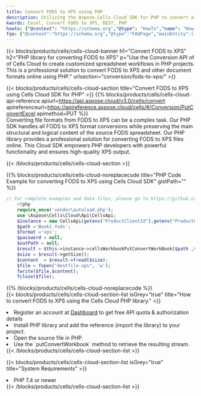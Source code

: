 ```yaml
---
title: Convert FODS to XPS using PHP 
description: Utilizing the Aspose.Cells Cloud SDK for PHP to convert a FODS format file to a XPS format file. 
kwords: Excel, Convert FODS to XPS, REST, PHP
howto: {"@context": "https://schema.org","@type": "HowTo","name": "How to convert FODS to XPS using the Cells Cloud PHP library.","description": "How to convert FODS to XPS using the Cells Cloud PHP library.","image": {"@type": "ImageObject"},"url": "/php/conversion/fods-to-xps/","step": [{ "@type": "HowToStep","name": "How to convert FODS to XPS using the Cells Cloud PHP library. step 1", "image": {"@type": "ImageObject",},"url": "/php/conversion/fods-to-xps/","text": "Register an account at <a href='https://dashboard.aspose.cloud/'>Dashboard</a> to get free API quota & authorization details",},{ "@type": "HowToStep","name": "How to convert FODS to XPS using the Cells Cloud PHP library. step 1", "image": {"@type": "ImageObject",},"url": "/php/conversion/fods-to-xps/","text": "Install PHP library and add the reference (import the library) to your project.",},{ "@type": "HowToStep","name": "How to convert FODS to XPS using the Cells Cloud PHP library. step 1", "image": {"@type": "ImageObject",},"url": "/php/conversion/fods-to-xps/","text": "Open the source file in PHP.",},{ "@type": "HowToStep","name": "How to convert FODS to XPS using the Cells Cloud PHP library. step 1", "image": {"@type": "ImageObject",},"url": "/php/conversion/fods-to-xps/","text": "Use the `putConvertWorkbook` method to retrieve the resulting stream.",}, ],"supply": {"@type": "HowToSupply","name": "document"},"tool": [{"@type": "HowToTool","name": "phpstorm, Visual Studio Code, Eclipse"},{"@type": "HowToTool","name": "Aspose Cells"}],"totalTime": "PT6M"}
fqa: {"@context":"https://schema.org","@type":"FAQPage","mainEntity":[{"@type":"Question","name":"Why convert file formats in C# using REST API?","acceptedAnswer":{"@type":"Answer","text":"Documents are encoded in many ways, and some files may be incompatible with the software you use. To open and read such files, just convert them to appropriate file formats.<br/><ol><li>Install .NET SDK and add the reference (import the library) to your project.</li><li>Open the source file in C# using REST API.</li><li>Call the PutConvertWorkbookRequest() method, passing an output filename with required extension.</li><li>Get the result of conversion as a separate file.</li></ol>"}},{"@type":"Question","name":"What file formats can I convert with your C# library?","acceptedAnswer":{"@type":"Answer","text":"We support a variety of file formats for conversion using .NET library, including XLSX, Excel, xls , PDF, CSV, HTML, Markdown, XML, PNG, JPG, TIFF, Json, TXT and many more."}},{"@type":"Question","name":"What is the maximum allowed file size for conversion using this .NET library?","acceptedAnswer":{"@type":"Answer","text":"There are no file size limits for format conversions using .NET library."}}]}
---
```



{{< blocks/products/cells/cells-cloud-banner h1="Convert FODS to XPS" h2="PHP library for converting FODS to XPS" p="Use the Conversion API of of Cells Cloud to create customized spreadsheet workflows in PHP projects. This is a professional solution to convert FODS to XPS and other document formats online using PHP." urlsection="conversion/fods-to-xps/" >}}

{{< blocks/products/cells/cells-cloud-section  title="Convert FODS to XPS using Cells Cloud SDK for PHP" >}}
{{% blocks/products/cells/cells-cloud-api-reference  apiurl=https://api.aspose.cloud/v3.0/cells/convert  apireferenceurl=https://apireference.aspose.cloud/cells/#/Conversion/PutConvertExcel  apimethod=PUT %}}
<br/>
Converting file formats from FODS to XPS can be a complex task. Our PHP SDK handles all FODS to XPS format conversions while preserving the main structural and logical content of the source FODS spreadsheet. Our PHP library provides a professional solution for converting FODS to XPS files online. This Cloud SDK empowers PHP developers with powerful functionality and ensures high-quality XPS output.

{{< /blocks/products/cells/cells-cloud-section >}}

{{% blocks/products/cells/cells-cloud-noreplacecode title="PHP Code Example for converting FODS to XPS using Cells Cloud SDK" gistPath="" %}}
 
```php
// For complete examples and data files, please go to https://github.com/aspose-cells-cloud/aspose-cells-cloud-php/
    <?php
    require_once('vendor\autoload.php');
    use \Aspose\Cells\Cloud\Api\CellsApi;
    $instance = new CellsApi(getenv("ProductClientId"),getenv("ProductClientSecret"));
    $path ='Book1.fods';    
    $format ='xps';
    $password = null;
    $outPath = null;      
    $result = $this->instance->cellsWorkbookPutConvertWorkBook($path ,$format, $password,  $outPath);
    $size = $result->getSize();
    $content  = $result->fread($size);
    $file = fopen("destfile.xps", 'w');
    fwrite($file,$content);
    fclose($file);
```
 
{{% /blocks/products/cells/cells-cloud-noreplacecode  %}}
<br/>
{{< blocks/products/cells/cells-cloud-section-list isGrey="true"  title="How to convert FODS to XPS using the Cells Cloud PHP library." >}}
<li>Register an account at <a href="https://dashboard.aspose.cloud/">Dashboard</a> to get free API quota & authorization details</li>
<li>Install PHP library and add the reference (import the library) to your project.</li>
<li>Open the source file in PHP.</li>
<li>Use the `putConvertWorkbook` method to retrieve the resulting stream.</li>
{{< /blocks/products/cells/cells-cloud-section-list >}}

{{< blocks/products/cells/cells-cloud-section-list isGrey="true"  title="System Requirements" >}}
<li>PHP 7.4 or newer</li>
{{< /blocks/products/cells/cells-cloud-section-list >}}
